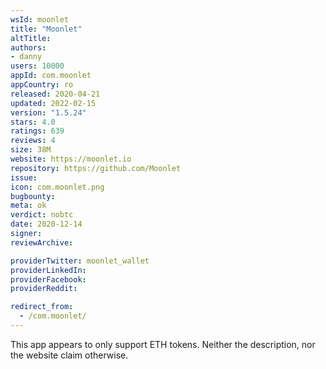 ```yaml
---
wsId: moonlet
title: "Moonlet"
altTitle: 
authors:
- danny
users: 10000
appId: com.moonlet
appCountry: ro
released: 2020-04-21
updated: 2022-02-15
version: "1.5.24"
stars: 4.0
ratings: 639
reviews: 4
size: 38M
website: https://moonlet.io
repository: https://github.com/Moonlet
issue: 
icon: com.moonlet.png
bugbounty: 
meta: ok
verdict: nobtc
date: 2020-12-14
signer: 
reviewArchive:

providerTwitter: moonlet_wallet
providerLinkedIn: 
providerFacebook: 
providerReddit: 

redirect_from:
  - /com.moonlet/
---
```


This app appears to only support ETH tokens. Neither the description, nor the
website claim otherwise.
